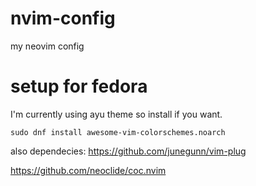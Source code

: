 # nvim-config
my neovim config

# setup for fedora
I'm currently using ayu theme so install if you want.

`sudo dnf install awesome-vim-colorschemes.noarch`

also dependecies:
https://github.com/junegunn/vim-plug

https://github.com/neoclide/coc.nvim
